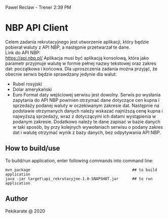 
Pawel Reclaw - Trener  2:39 PM
# NBP API Client
Celem zadania rekrutacyjnego jest utworzenie aplikacji, który będzie pobierał waluty z API NBP, a następnie przetwarzał te dane. </br>
Link do API NBP: </br>
https://api.nbp.pl/ 
Aplikacja musi być aplikacją konsolową, która jako parametr przyjmuje walutę w formie pełnej nazwy tekstowej oraz zakres dat: początkowa i końcowa. 
Dla uproszczenia zadania można przyjąć, że obecnie serwis będzie sprawdzany jedynie dla walut:
- Rubel rosyjski
- Dolar amerykański
- Euro
Format daty wejściowej serwisu jest dowolny.
Serwis po wysłania zapytania do API NBP powinien otrzymać dane dotyczące cen kupna i sprzedaży podanej waluty w oczekiwanym zakresie dat.
Następnie na podstawie otrzymanych danych należy wskazać najniższą cenę kupna i najwyższą sprzedaży, wraz z dotyczącymi ich datami wystąpienia w podanym zakresie. Dodatkowo należy te dane zapisać w bazie danych w taki sposób, by przy kolejnych wywołaniach serwisu o podany zakres dat i walutę otrzymać wynik z bazy danych, bez odpytywania API NBP.
## How to build/use
To build/run application, enter following commands into command line:
```
mvn package                                             ## to build application
java -jar target\api_rekrutacyjne-1.0-SNAPSHOT.jar      ## to run application
```
## Author
Pekikarate @ 2020